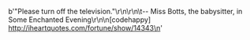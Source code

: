b'&quot;Please turn off the television.&quot;\r\n\r\n\t-- Miss Botts, the babysitter, in Some Enchanted Evening\r\n\n[codehappy] http://iheartquotes.com/fortune/show/14343\n'